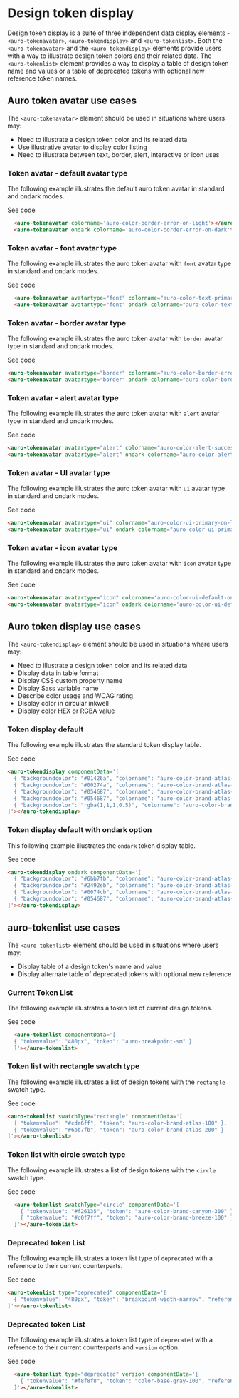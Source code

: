 # Design token display

Design token display is a suite of three independent data display elements - `<auro-tokenavatar>`, `<auro-tokendisplay>` and `<auro-tokenlist>`. Both the `<auro-tokenavatar>` and the `<auro-tokendisplay>` elements provide users with a way to illustrate design token colors and their related data. The `<auro-tokenlist>` element provides a way to display a table of design token name and values or a table of deprecated tokens with optional new reference token names.

## Auro token avatar use cases

The `<auro-tokenavatar>` element should be used in situations where users may:

* Need to illustrate a design token color and its related data
* Use illustrative avatar to display color listing
* Need to illustrate between text, border, alert, interactive or icon uses

### Token avatar - default avatar type

The following example illustrates the default auro token avatar in standard and ondark modes.

<div class="exampleWrapper">
  <auro-tokenavatar colorname='auro-color-border-error-on-light'></auro-tokenavatar>
  <auro-tokenavatar ondark colorname='auro-color-border-error-on-dark'></auro-tokenavatar>
</div>

<auro-accordion lowProfile justifyRight>
  <span slot="trigger">See code</span>

  ```html
    <auro-tokenavatar colorname='auro-color-border-error-on-light'></auro-tokenavatar>
    <auro-tokenavatar ondark colorname='auro-color-border-error-on-dark'></auro-tokenavatar>
  ```
</auro-accordion>

### Token avatar - font avatar type

The following example illustrates the auro token avatar with `font` avatar type in standard and ondark modes.

<div class="exampleWrapper">
  <auro-tokenavatar avatartype="font" colorname="auro-color-text-primary-on-light"></auro-tokenavatar>
  <auro-tokenavatar avatartype="font" ondark colorname="auro-color-text-primary-on-dark"></auro-tokenavatar>
</div>

<auro-accordion lowProfile justifyRight>
  <span slot="trigger">See code</span>

  ```html
    <auro-tokenavatar avatartype="font" colorname="auro-color-text-primary-on-light"></auro-tokenavatar>
    <auro-tokenavatar avatartype="font" ondark colorname="auro-color-text-primary-on-dark"></auro-tokenavatar>
  ```
</auro-accordion>

### Token avatar - border avatar type

The following example illustrates the auro token avatar with `border` avatar type in standard and ondark modes.

<div class="exampleWrapper">
  <auro-tokenavatar avatartype="border" colorname="auro-color-border-error-on-light"></auro-tokenavatar>
  <auro-tokenavatar avatartype="border" ondark colorname="auro-color-border-error-on-dark"></auro-tokenavatar>
</div>

<auro-accordion lowProfile justifyRight>
  <span slot="trigger">See code</span>

  ```html
  <auro-tokenavatar avatartype="border" colorname="auro-color-border-error-on-light"></auro-tokenavatar>
  <auro-tokenavatar avatartype="border" ondark colorname="auro-color-border-error-on-dark"></auro-tokenavatar>
  ```
</auro-accordion>

### Token avatar - alert avatar type

The following example illustrates the auro token avatar with `alert` avatar type in standard and ondark modes.

<div class="exampleWrapper">
  <auro-tokenavatar avatartype="alert" colorname="auro-color-alert-success-on-light"></auro-tokenavatar>
  <auro-tokenavatar avatartype="alert" ondark colorname="auro-color-alert-success-on-dark"></auro-tokenavatar>
</div>

<auro-accordion lowProfile justifyRight>
  <span slot="trigger">See code</span>

  ```html
  <auro-tokenavatar avatartype="alert" colorname="auro-color-alert-success-on-light"></auro-tokenavatar>
  <auro-tokenavatar avatartype="alert" ondark colorname="auro-color-alert-success-on-dark"></auro-tokenavatar>
  ```
</auro-accordion>

### Token avatar - UI avatar type

The following example illustrates the auro token avatar with `ui` avatar type in standard and ondark modes.

<div class="exampleWrapper">
  <auro-tokenavatar avatartype="ui" colorname="auro-color-ui-default-on-light"></auro-tokenavatar>
  <auro-tokenavatar avatartype="ui" ondark colorname="auro-color-ui-default-on-dark"></auro-tokenavatar>
</div>

<auro-accordion lowProfile justifyRight>
  <span slot="trigger">See code</span>

  ```html
  <auro-tokenavatar avatartype="ui" colorname="auro-color-ui-primary-on-light"></auro-tokenavatar>
  <auro-tokenavatar avatartype="ui" ondark colorname="auro-color-ui-primary-on-dark"></auro-tokenavatar>
  ```
</auro-accordion>

### Token avatar - icon avatar type

The following example illustrates the auro token avatar with `icon` avatar type in standard and ondark modes.

<div class="exampleWrapper">
  <auro-tokenavatar avatartype="icon" colorname='auro-color-ui-default-on-light'></auro-tokenavatar>
  <auro-tokenavatar avatartype="icon" ondark colorname='auro-color-ui-default-on-dark'></auro-tokenavatar>
</div>

<auro-accordion lowProfile justifyRight>
  <span slot="trigger">See code</span>

  ```html
  <auro-tokenavatar avatartype="icon" colorname='auro-color-ui-default-on-light'></auro-tokenavatar>
  <auro-tokenavatar avatartype="icon" ondark colorname='auro-color-ui-default-on-dark'></auro-tokenavatar>
  ```
</auro-accordion>

## Auro token display use cases

The `<auro-tokendisplay>` element should be used in situations where users may:

* Need to illustrate a design token color and its related data
* Display data in table format
* Display CSS custom property name
* Display Sass variable name
* Describe color usage and WCAG rating
* Display color in circular inkwell
* Display color HEX or RGBA value

### Token display default

The following example illustrates the standard token display table.

<div class="exampleWrapper">
  <auro-tokendisplay componentData='[
    { "backgroundcolor": "#01426a", "colorname": "auro-color-brand-atlas-200", "usage": "Notification color on light backgrounds" },
    { "backgroundcolor": "#00274a", "colorname": "auro-color-brand-atlas-300", "usage": "Notification color on light backgrounds" },
    { "backgroundcolor": "#054687", "colorname": "auro-color-brand-atlas-400", "wcag":"AAA", "usage": "Notification color on light backgrounds" },
    { "backgroundcolor": "#054687", "colorname": "auro-color-brand-atlas-500", "usage": "Notification color on light backgrounds" },
    { "backgroundcolor": "rgba(1,1,1,0.5)", "colorname": "auro-color-brand-atlas-600", "usage": "Example of failure to load wcag response" }
  ]'></auro-tokendisplay>
</div>

<auro-accordion lowProfile justifyRight>
  <span slot="trigger">See code</span>

  ```html
  <auro-tokendisplay componentData='[
    { "backgroundcolor": "#01426a", "colorname": "auro-color-brand-atlas-200", "usage": "Notification color on light backgrounds" },
    { "backgroundcolor": "#00274a", "colorname": "auro-color-brand-atlas-300", "usage": "Notification color on light backgrounds" },
    { "backgroundcolor": "#054687", "colorname": "auro-color-brand-atlas-400", "wcag":"AAA", "usage": "Notification color on light backgrounds" },
    { "backgroundcolor": "#054687", "colorname": "auro-color-brand-atlas-500", "usage": "Notification color on light backgrounds" },
    { "backgroundcolor": "rgba(1,1,1,0.5)", "colorname": "auro-color-brand-atlas-600", "usage": "Example of failure to load wcag response" }
  ]'></auro-tokendisplay>
  ```
</auro-accordion>

### Token display default with ondark option

This following example illustrates the `ondark` token display table.

<div class="exampleWrapper">
  <auro-tokendisplay ondark componentData='[
    { "backgroundcolor": "#6bb7fb", "colorname": "auro-color-brand-atlas-200", "usage": "Notification color on light backgrounds" },
    { "backgroundcolor": "#2492eb", "colorname": "auro-color-brand-atlas-300", "usage": "Notification color on light backgrounds" },
    { "backgroundcolor": "#0074cb", "colorname": "auro-color-brand-atlas-400", "usage": "Notification color on light backgrounds" },
    { "backgroundcolor": "#054687", "colorname": "auro-color-brand-atlas-500", "usage": "Notification color on light backgrounds" }
  ]'></auro-tokendisplay>
</div>

<auro-accordion lowProfile justifyRight>
  <span slot="trigger">See code</span>

  ```html
  <auro-tokendisplay ondark componentData='[
    { "backgroundcolor": "#6bb7fb", "colorname": "auro-color-brand-atlas-200", "usage": "Notification color on light backgrounds" },
    { "backgroundcolor": "#2492eb", "colorname": "auro-color-brand-atlas-300", "usage": "Notification color on light backgrounds" },
    { "backgroundcolor": "#0074cb", "colorname": "auro-color-brand-atlas-400", "usage": "Notification color on light backgrounds" },
    { "backgroundcolor": "#054687", "colorname": "auro-color-brand-atlas-500", "usage": "Notification color on light backgrounds" }
  ]'></auro-tokendisplay>
  ```
</auro-accordion>

## auro-tokenlist use cases

The `<auro-tokenlist>` element should be used in situations where users may:

* Display table of a design token's name and value
* Display alternate table of deprecated tokens with optional new reference

### Current Token List

The following example illustrates a token list of current design tokens.

<div class="exampleWrapper">
  <auro-tokenlist componentData='[
    { "tokenvalue": "660px", "token": "auro-breakpoint-sm" },
    { "tokenvalue": "0.75", "token": "auro-size-sm" }
  ]'></auro-tokenlist>
</div>

<auro-accordion lowProfile justifyRight>
  <span slot="trigger">See code</span>

  ```html
    <auro-tokenlist componentData='[
    { "tokenvalue": "480px", "token": "auro-breakpoint-sm" }
    ]'></auro-tokenlist>
  ```
</auro-accordion>

### Token list with rectangle swatch type

The following example illustrates a list of design tokens with the `rectangle` swatch type.

<div class="exampleWrapper">
  <auro-tokenlist swatchType="rectangle" componentData='[
    { "tokenvalue": "#cde6ff", "token": "auro-color-brand-atlas-100" },
    { "tokenvalue": "#6bb7fb", "token": "auro-color-brand-atlas-200" }
  ]'></auro-tokenlist>
</div>

<auro-accordion lowProfile justifyRight>
  <span slot="trigger">See code</span>

  ```html
  <auro-tokenlist swatchType="rectangle" componentData='[
    { "tokenvalue": "#cde6ff", "token": "auro-color-brand-atlas-100" },
    { "tokenvalue": "#6bb7fb", "token": "auro-color-brand-atlas-200" }
  ]'></auro-tokenlist>
  ```
</auro-accordion>

### Token list with circle swatch type

The following example illustrates a list of design tokens with the `circle` swatch type.

<div class="exampleWrapper">
  <auro-tokenlist swatchType="circle" componentData='[
    { "tokenvalue": "#f26135", "token": "auro-color-brand-canyon-300" },
    { "tokenvalue": "#c0f7ff", "token": "auro-color-brand-breeze-100" }
  ]'></auro-tokenlist>
</div>

<auro-accordion lowProfile justifyRight>
  <span slot="trigger">See code</span>

  ```html
    <auro-tokenlist swatchType="circle" componentData='[
      { "tokenvalue": "#f26135", "token": "auro-color-brand-canyon-300" },
      { "tokenvalue": "#c0f7ff", "token": "auro-color-brand-breeze-100" }
    ]'></auro-tokenlist>
  ```
</auro-accordion>

### Deprecated token List

The following example illustrates a token list type of `deprecated` with a reference to their current counterparts.

<div class="exampleWrapper">
  <auro-tokenlist type="deprecated" componentData='[
    { "tokenvalue": "480px", "token": "breakpoint-width-narrow", "reference": "auro-breakpoint-sm" }
  ]'></auro-tokenlist>
</div>

<auro-accordion lowProfile justifyRight>
  <span slot="trigger">See code</span>

  ```html
  <auro-tokenlist type="deprecated" componentData='[
    { "tokenvalue": "480px", "token": "breakpoint-width-narrow", "reference": "auro-breakpoint-sm" }
  ]'></auro-tokenlist>
  ```
</auro-accordion>

### Deprecated token List

The following example illustrates a token list type of `deprecated` with a reference to their current counterparts and `version` option.

<div class="exampleWrapper">
  <auro-tokenlist type="deprecated" version componentData='[
    { "tokenvalue": "#f8f8f8", "token": "color-base-gray-100", "reference": "auro-color-brand-gray-100", "version": "3.0.1" }
  ]'></auro-tokenlist>
</div>

<auro-accordion lowProfile justifyRight>
  <span slot="trigger">See code</span>

  ```html
    <auro-tokenlist type="deprecated" version componentData='[
      { "tokenvalue": "#f8f8f8", "token": "color-base-gray-100", "reference": "auro-color-brand-gray-100", "version": "3.0.1" }
    ]'></auro-tokenlist>
  ```
</auro-accordion>





